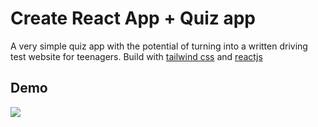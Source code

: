 # Create React App + Quiz app

A very simple quiz app with the potential of turning into a written driving test website for teenagers. Build with [tailwind css](https://tailwindui.com/) and [reactjs](https://react.dev/reference/react)

## Demo
 ![](https://github.com/juliet-karpah/react-portfolio/blob/main/assets/React%20App.gif)